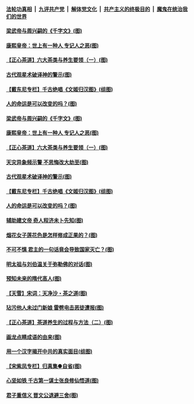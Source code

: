 

####  [法轮功真相](../../../../basic/blob/master/README.md?t=06220402) &nbsp;|&nbsp; [九评共产党](../../../../9ping.md/blob/master/README.md?t=06220402) &nbsp;|&nbsp; [解体党文化](../../../../jtdwh.md/blob/master/README.md?t=06220402)  &nbsp;|&nbsp; [共产主义的终极目的](../../../../gczydzjmd.md/blob/master/README.md?t=06220402) &nbsp;|&nbsp; [魔鬼在统治我们的世界](../../../../mgztzwmdsj.md/blob/master/README.md?t=06220402) 

#### [梁武帝与周兴嗣的《千字文》(图)](../pages/p7/936914.md?t=06220402) 

#### [康熙皇帝：世上有一种人 专记人之恶(图)](../pages/p7/937141.md?t=06220402) 

#### [【正心茶道】六大茶类与养生要领（一）(图)](../pages/p7/936910.md?t=06220402) 

#### [古代观星术破译神的警示(图)](../pages/p7/936938.md?t=06220402) 

#### [【戴东尼专栏】千古绝唱《文姬归汉图》(组图)](../pages/p7/933598.md?t=06220402) 

#### [人的命运是可以改变的吗？(图)](../pages/p7/936633.md?t=06220402) 

#### [梁武帝与周兴嗣的《千字文》(图)](../pages/p7/936914.md?t=06220402) 

#### [康熙皇帝：世上有一种人 专记人之恶(图)](../pages/p7/937141.md?t=06220402) 

#### [【正心茶道】六大茶类与养生要领（一）(图)](../pages/p7/936910.md?t=06220402) 

#### [天灾异象频示警 不思悔改大劫至(图)](../pages/p7/937076.md?t=06220402) 

#### [古代观星术破译神的警示(图)](../pages/p7/936938.md?t=06220402) 

#### [【戴东尼专栏】千古绝唱《文姬归汉图》(组图)](../pages/p7/933598.md?t=06220402) 

#### [人的命运是可以改变的吗？(图)](../pages/p7/936633.md?t=06220402) 

#### [辅助建文帝 奇人程济未卜先知(图)](../pages/p7/936751.md?t=06220402) 

#### [烟花女子莲花色是怎样修成正果的？(图)](../pages/p7/936627.md?t=06220402) 

#### [不可不慎 君主的一句话竟会导致国家灭亡？(图)](../pages/p7/936921.md?t=06220402) 

#### [明太祖与刘伯温关于弥勒佛的对话(图)](../pages/p7/936918.md?t=06220402) 

#### [预知未来的隋代高人(图)](../pages/p7/936519.md?t=06220402) 

#### [【天雪】宋词：天净沙・茶之道(图)](../pages/p7/936606.md?t=06220402) 

#### [玷污他人未过门新娘 雷劈电击恶徒遭报(图)](../pages/p7/936730.md?t=06220402) 

#### [【正心茶道】茶道养生的过程与方法（二）(图)](../pages/p7/936188.md?t=06220402) 

#### [画龙点睛成语的由来(图)](../pages/p7/936521.md?t=06220402) 

#### [用一个汉字揭开中共的真实面目(组图)](../pages/p7/936605.md?t=06220402) 

#### [【宋紫凤专栏】归真集●自省(图)](../pages/p7/936715.md?t=06220402) 

#### [心坚如铁 千古第一谋士张良修仙悟道(图)](../pages/p7/936518.md?t=06220402) 

#### [君子重信义 晋文公退避三舍(图)](../pages/p7/936517.md?t=06220402) 

